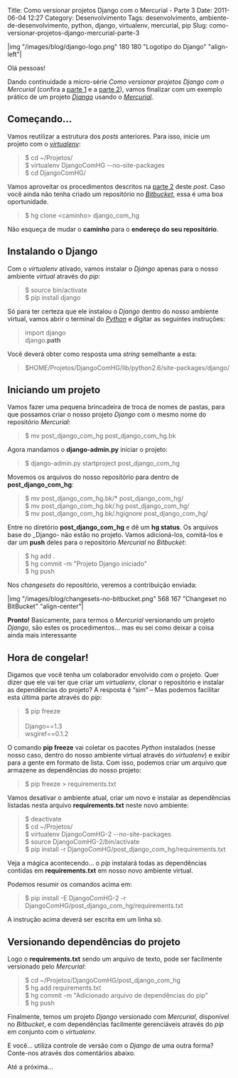 Title: Como versionar projetos Django com o Mercurial - Parte 3
Date: 2011-06-04 12:27
Category: Desenvolvimento
Tags: desenvolvimento, ambiente-de-desenvolvimento, python, django, virtualenv, mercurial, pip
Slug: como-versionar-projetos-django-mercurial-parte-3

|img "/images/blog/django-logo.png" 180 180 "Logotipo do Django" "align-left"|

Olá pessoas!

Dando continuidade a micro-série *Como versionar projetos Django com o
Mercurial* (confira a [parte 1][] e a [parte 2][]), vamos finalizar com
um exemplo prático de um projeto [*Django*][] usando o [*Mercurial*][].

<!-- PELICAN_END_SUMMARY -->


Começando…
----------

Vamos reutilizar a estrutura dos *posts* anteriores. Para isso, inicie
um projeto com o [*virtualenv*][]:

> $ cd ~/Projetos/<br>
> $ virtualenv DjangoComHG --no-site-packages<br>
> $ cd DjangoComHG/

Vamos aproveitar os procedimentos descritos na [parte 2][1] deste
*post*. Caso você ainda não tenha criado um repositório no
[*Bitbucket*][], essa é uma boa oportunidade.

> $ hg clone &lt;caminho&gt; django_com_hg

Não esqueça de mudar o **caminho** para o **endereço do seu
repositório**.


Instalando o Django
-------------------

Com o *virtualenv* ativado, vamos instalar o *Django* apenas para o
nosso ambiente *virtual* através do *pip*:

> $ source bin/activate<br>
> $ pip install django

Só para ter certeza que ele instalou o *Django* dentro do nosso ambiente
virtual, vamos abrir o terminal do [*Python*][] e digitar as seguintes
instruções:

> import django<br>
> django.__path__

Você deverá obter como resposta uma _string_ semelhante a esta:

> $HOME/Projetos/DjangoComHG/lib/python2.6/site-packages/django/


Iniciando um projeto
--------------------

Vamos fazer uma pequena brincadeira de troca de nomes de pastas, para
que possamos criar o nosso projeto *Django* com o mesmo nome do
repositório *Mercurial*:

> $ mv post_django_com_hg post_django_com_hg.bk

Agora mandamos o **django-admin.py** iniciar o projeto:

> $ django-admin.py startproject post_django_com_hg

Movemos os arquivos do nosso repositório para dentro de
**post\_django\_com\_hg**:

> $ mv post_django_com_hg.bk/* post_django_com_hg/<br>
> $ mv post_django_com_hg.bk/.hg post_django_com_hg/<br>
> $ mv post_django_com_hg.bk/.hgignore post_django_com_hg/

Entre no diretório **post\_django\_com\_hg** e dê um **hg status**. Os
arquivos base do \_Django- não estão no projeto. Vamos adicioná-los,
comitá-los e dar um **push** deles para o repositório *Mercurial* no
*Bitbucket*:

> $ hg add .<br>
> $ hg commit -m "Projeto Django iniciado"<br>
> $ hg push

Nos *changesets* do repositório, veremos a contribuição enviada:

|img "/images/blog/changesets-no-bitbucket.png" 568 167 "Changeset no BitBucket" "align-center"|

**Pronto!** Basicamente, para termos o *Mercurial* versionando um
projeto *Django*, são estes os procedimentos… mas eu sei como deixar a
coisa ainda mais interessante


Hora de congelar!
-----------------

Digamos que você tenha um colaborador envolvido com o projeto. Quer
dizer que ele vai ter que criar um *virtualenv*, clonar o repositório e
instalar as dependências do projeto? A resposta é “sim” – Mas podemos
facilitar esta última parte através do *pip*:

> $ pip freeze<br><br>
> Django==1.3<br>
> wsgiref==0.1.2

O comando **pip freeze** vai coletar os pacotes *Python* instalados
(nesse nosso caso, dentro do nosso ambiente virtual através do
*virtualenv*) e exibir para a gente em formato de lista. Com isso,
podemos criar um arquivo que armazene as dependências do nosso projeto:

> $ pip freeze > requirements.txt

Vamos desativar o ambiente atual, criar um novo e instalar as
dependências listadas nesta arquivo **requirements.txt** neste novo
ambiente:

> $ deactivate<br>
> $ cd ~/Projetos/<br>
> $ virtualenv DjangoComHG-2 --no-site-packages<br>
> $ source DjangoComHG-2/bin/activate<br>
> $ pip install -r DjangoComHG/post_django_com_hg/requirements.txt

Veja a mágica acontecendo… o *pip* instalará todas as dependências
contidas em **requirements.txt** em nosso novo ambiente virtual.

Podemos resumir os comandos acima em:

> $ pip install -E DjangoComHG-2 -r DjangoComHG/post_django_com_hg/requirements.txt

A instrução acima deverá ser escrita em um linha só.


Versionando dependências do projeto
-----------------------------------

Logo o **requirements.txt** sendo um arquivo de texto, pode ser
facilmente versionado pelo *Mercurial*:

> $ cd ~/Projetos/DjangoComHG/post_django_com_hg<br>
> $ hg add requirements.txt<br>
> $ hg commit -m "Adicionado arquivo de dependências do pip"<br>
> $ hg push

Finalmente, temos um projeto *Django* versionado com *Mercurial*,
disponível no *Bitbucket*, e com dependências facilmente gerenciáveis
através do *pip* em conjunto com o *virtualenv*.

E você… utiliza controle de versão com o *Django* de uma outra forma?
Conte-nos através dos comentários abaixo.

Até a próxima…


  [parte 1]: {filename}/como-versionar-projetos-django-com-o-mercurial-parte-1.md
  [parte 2]: {filename}/como-versionar-projetos-django-com-o-mercurial-parte-2.md
    "Como versionar projetos Django com o Mercurial - Parte 2"
  [*Django*]: {tag}django
    "Leia mais sobre Django"
  [*Mercurial*]: {tag}mercurial
    "Leia mais sobre Mercurial"
  [*virtualenv*]: {tag}virtualenv
    "Leia mais sobre virtualenv"
  [1]: {filename}/como-versionar-projetos-django-com-o-mercurial-parte-2.md
    "Aprenda a como criar um repositório Mercurial no Bitbucket"
  [*Bitbucket*]: http://www.bitbucket.org/
    "Versione e compartilhe código com o Mercurial"
  [*Python*]: {tag}python
    "Leia mais sobre Python"
  [Changeset no Bitbucket]: {filename}/images/blog/changesets-no-bitbucket.png
    "Changeset no Bitbucket"
